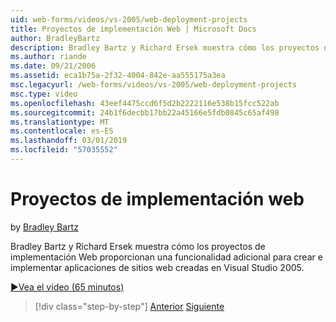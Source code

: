 ```yaml
---
uid: web-forms/videos/vs-2005/web-deployment-projects
title: Proyectos de implementación Web | Microsoft Docs
author: BradleyBartz
description: Bradley Bartz y Richard Ersek muestra cómo los proyectos de implementación Web proporcionan una funcionalidad adicional para compilar y crea implementación de sitio web de aplicaciones...
ms.author: riande
ms.date: 09/21/2006
ms.assetid: eca1b75a-2f32-4004-842e-aa555175a3ea
msc.legacyurl: /web-forms/videos/vs-2005/web-deployment-projects
msc.type: video
ms.openlocfilehash: 43eef4475ccd6f5d2b2222116e538b15fcc522ab
ms.sourcegitcommit: 24b1f6decbb17bb22a45166e5fdb0845c65af498
ms.translationtype: MT
ms.contentlocale: es-ES
ms.lasthandoff: 03/01/2019
ms.locfileid: "57035552"
---
```

<a name="web-deployment-projects"></a>Proyectos de implementación web
====================
by [Bradley Bartz](https://github.com/BradleyBartz)

Bradley Bartz y Richard Ersek muestra cómo los proyectos de implementación Web proporcionan una funcionalidad adicional para crear e implementar aplicaciones de sitios web creadas en Visual Studio 2005.

[&#9654;Vea el vídeo (65 minutos)](https://channel9.msdn.com/Blogs/ASP-NET-Site-Videos/web-deployment-projects)

> [!div class="step-by-step"]
> [Anterior](how-do-i-enable-code-coverage-and-profiling-in-production-applications.md)
> [Siguiente](web-application-projects-web-deployment-projects.md)
